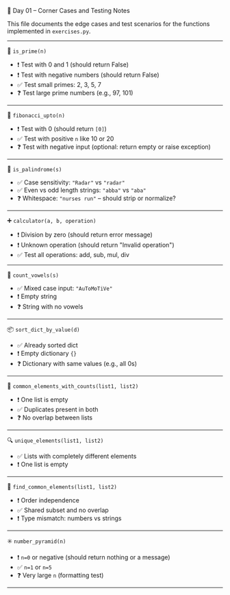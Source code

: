 📘 Day 01 – Corner Cases and Testing Notes

This file documents the edge cases and test scenarios for the functions implemented in `exercises.py`.

---

🔢 `is_prime(n)`
- ❗ Test with 0 and 1 (should return False)
- ❗ Test with negative numbers (should return False)
- ✅ Test small primes: 2, 3, 5, 7
- ❓ Test large prime numbers (e.g., 97, 101)

---

🔁 `fibonacci_upto(n)`
- ❗ Test with 0 (should return `[0]`)
- ✅ Test with positive `n` like 10 or 20
- ❓ Test with negative input (optional: return empty or raise exception)

---

🧪 `is_palindrome(s)`
- ✅ Case sensitivity: `"Radar"` vs `"radar"`
- ✅ Even vs odd length strings: `"abba"` vs `"aba"`
- ❓ Whitespace: `"nurses run"` – should strip or normalize?

---

➕ `calculator(a, b, operation)`
- ❗ Division by zero (should return error message)
- ❗ Unknown operation (should return "Invalid operation")
- ✅ Test all operations: add, sub, mul, div

---

🔣 `count_vowels(s)`
- ✅ Mixed case input: `"AuToMoTiVe"`
- ❗ Empty string
- ❓ String with no vowels

---

📦 `sort_dict_by_value(d)`
- ✅ Already sorted dict
- ❗ Empty dictionary `{}`  
- ❓ Dictionary with same values (e.g., all 0s)

---

🧮 `common_elements_with_counts(list1, list2)`
- ❗ One list is empty
- ✅ Duplicates present in both
- ❓ No overlap between lists

---

🔍 `unique_elements(list1, list2)`
- ✅ Lists with completely different elements
- ❗ One list is empty

---

🎯 `find_common_elements(list1, list2)`
- ❗ Order independence
- ✅ Shared subset and no overlap
- ❗ Type mismatch: numbers vs strings

---

✳️ `number_pyramid(n)`
- ❗ `n=0` or negative (should return nothing or a message)
- ✅ `n=1` or `n=5`
- ❓ Very large `n` (formatting test)

---

